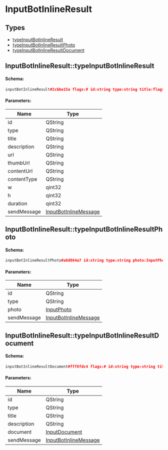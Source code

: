 # InputBotInlineResult

## Types

* [typeInputBotInlineResult](#inputbotinlineresulttypeinputbotinlineresult)
* [typeInputBotInlineResultPhoto](#inputbotinlineresulttypeinputbotinlineresultphoto)
* [typeInputBotInlineResultDocument](#inputbotinlineresulttypeinputbotinlineresultdocument)

## InputBotInlineResult::typeInputBotInlineResult

#### Schema:

```c++
inputBotInlineResult#2cbbe15a flags:# id:string type:string title:flags.1?string description:flags.2?string url:flags.3?string thumb_url:flags.4?string content_url:flags.5?string content_type:flags.5?string w:flags.6?int h:flags.6?int duration:flags.7?int send_message:InputBotInlineMessage = InputBotInlineResult;
```

#### Parameters:

|Name|Type|
|----|----|
|id|QString|
|type|QString|
|title|QString|
|description|QString|
|url|QString|
|thumbUrl|QString|
|contentUrl|QString|
|contentType|QString|
|w|qint32|
|h|qint32|
|duration|qint32|
|sendMessage|[InputBotInlineMessage](inputbotinlinemessage.md)|

## InputBotInlineResult::typeInputBotInlineResultPhoto

#### Schema:

```c++
inputBotInlineResultPhoto#a8d864a7 id:string type:string photo:InputPhoto send_message:InputBotInlineMessage = InputBotInlineResult;
```

#### Parameters:

|Name|Type|
|----|----|
|id|QString|
|type|QString|
|photo|[InputPhoto](inputphoto.md)|
|sendMessage|[InputBotInlineMessage](inputbotinlinemessage.md)|

## InputBotInlineResult::typeInputBotInlineResultDocument

#### Schema:

```c++
inputBotInlineResultDocument#fff8fdc4 flags:# id:string type:string title:flags.1?string description:flags.2?string document:InputDocument send_message:InputBotInlineMessage = InputBotInlineResult;
```

#### Parameters:

|Name|Type|
|----|----|
|id|QString|
|type|QString|
|title|QString|
|description|QString|
|document|[InputDocument](inputdocument.md)|
|sendMessage|[InputBotInlineMessage](inputbotinlinemessage.md)|

